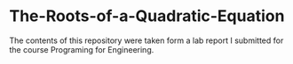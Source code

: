 # The-Roots-of-a-Quadratic-Equation
The contents of this repository were taken form a lab report I submitted for the course Programing for Engineering.
